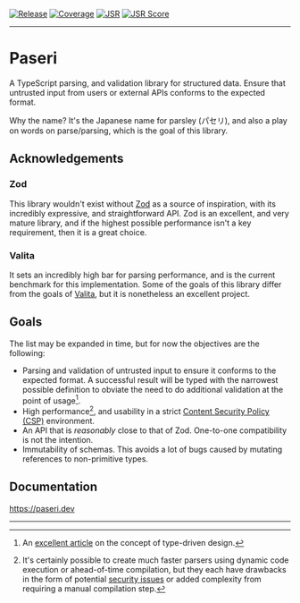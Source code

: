 [![Release](https://github.com/vbudovski/paseri/actions/workflows/release.yml/badge.svg)](https://github.com/vbudovski/paseri/actions/workflows/release.yml)
[![Coverage](https://gist.githubusercontent.com/vbudovski/80548a1b87f9f00fe1ae426ca6a2a517/raw/vbudovski_paseri_main-coverage.svg)](https://github.com/vbudovski/paseri/actions/workflows/release.yml)
[![JSR](https://jsr.io/badges/@vbudovski/paseri)](https://jsr.io/@vbudovski/paseri)
[![JSR Score](https://jsr.io/badges/@vbudovski/paseri/score)](https://jsr.io/@vbudovski/paseri)

---

# Paseri

A TypeScript parsing, and validation library for structured data. Ensure that untrusted input from users or external
APIs conforms to the expected format.

Why the name? It's the Japanese name for parsley (パセリ), and also a play on words on parse/parsing, which is the goal
of this library.

## Acknowledgements

### Zod

This library wouldn't exist without [Zod](https://github.com/colinhacks/zod) as a source of inspiration, with its incredibly expressive, and
straightforward API. Zod is an excellent, and very mature library, and if the highest possible performance isn't a key
requirement, then it is a great choice.

### Valita

It sets an incredibly high bar for parsing performance, and is the current benchmark for this implementation. Some of
the goals of this library differ from the goals of [Valita](https://github.com/badrap/valita), but it is nonetheless an excellent project.

## Goals

The list may be expanded in time, but for now the objectives are the following:

* Parsing and validation of untrusted input to ensure it conforms to the expected format. A successful result will
  be typed with the narrowest possible definition to obviate the need to do additional validation at the point of
  usage[^1].
* High performance[^2], and usability in a strict
  [Content Security Policy (CSP)](https://developer.mozilla.org/en-US/docs/Web/HTTP/CSP) environment.
* An API that is *reasonably* close to that of Zod. One-to-one compatibility is not the intention.
* Immutability of schemas. This avoids a lot of bugs caused by mutating references to non-primitive types.

## Documentation

https://paseri.dev

---

[^1]: An [excellent article](https://lexi-lambda.github.io/blog/2019/11/05/parse-don-t-validate/) on the concept of
type-driven design.

[^2]: It's certainly possible to create much faster parsers using dynamic code execution or ahead-of-time compilation,
but they each have drawbacks in the form of potential
[security issues](https://developer.mozilla.org/en-US/docs/Web/JavaScript/Reference/Global_Objects/eval#never_use_direct_eval!)
or added complexity from requiring a manual compilation step.
